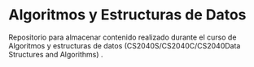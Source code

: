 # Algoritmos y Estructuras de Datos
Repositorio para almacenar contenido realizado durante el curso de Algoritmos y estructuras de datos (CS2040S/CS2040C/CS2040Data Structures and Algorithms) .
